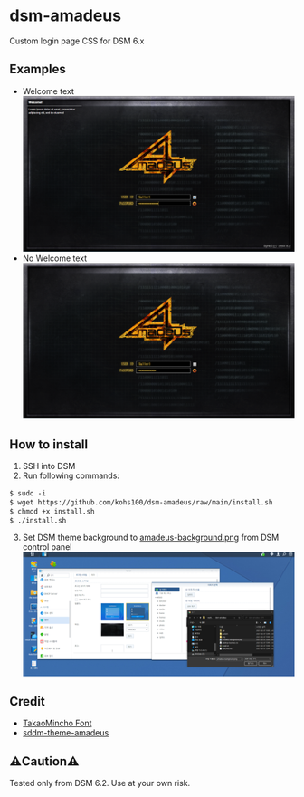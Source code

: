 # dsm-amadeus

Custom login page CSS for DSM 6.x

## Examples

* Welcome text
![screenshot_text](./img/text.PNG)
* No Welcome text
![screenshot_notext](./img/notext.PNG)

## How to install
1. SSH into DSM
2. Run following commands:
```
$ sudo -i
$ wget https://github.com/kohs100/dsm-amadeus/raw/main/install.sh
$ chmod +x install.sh
$ ./install.sh
```
3. Set DSM theme background to [amadeus-background.png](./amadeus-background.png) from DSM control panel
![screenshot_theme](./img/theme.PNG)


## Credit

* [TakaoMincho Font](https://github.com/SumiTomohiko/UnnamedFukidashi/tree/master/takao-fonts-ttf)
* [sddm-theme-amadeus](https://github.com/Michal-Szczepaniak/sddm-theme-amadeus)

## ⚠️Caution⚠️
Tested only from DSM 6.2. Use at your own risk.